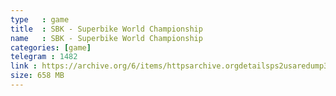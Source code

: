 ```yaml
---
type   : game
title  : SBK - Superbike World Championship
name   : SBK - Superbike World Championship
categories: [game]
telegram : 1482
link : https://archive.org/6/items/httpsarchive.orgdetailsps2usaredump3/SBK%20-%20Superbike%20World%20Championship.7z
size: 658 MB
---
```



